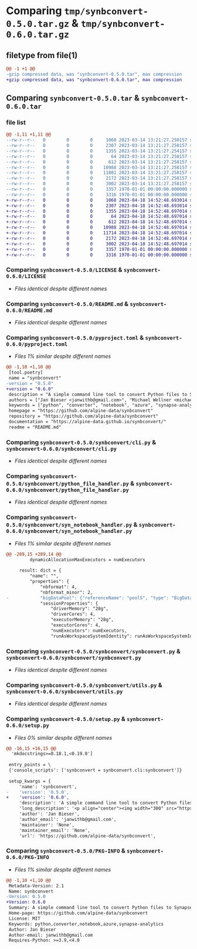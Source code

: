 # Comparing `tmp/synbconvert-0.5.0.tar.gz` & `tmp/synbconvert-0.6.0.tar.gz`

## filetype from file(1)

```diff
@@ -1 +1 @@
-gzip compressed data, was "synbconvert-0.5.0.tar", max compression
+gzip compressed data, was "synbconvert-0.6.0.tar", max compression
```

## Comparing `synbconvert-0.5.0.tar` & `synbconvert-0.6.0.tar`

### file list

```diff
@@ -1,11 +1,11 @@
--rw-r--r--   0        0        0     1068 2023-03-14 13:21:27.250157 synbconvert-0.5.0/LICENSE
--rw-r--r--   0        0        0     2307 2023-03-14 13:21:27.250157 synbconvert-0.5.0/README.md
--rw-r--r--   0        0        0     1355 2023-03-14 13:21:27.254157 synbconvert-0.5.0/pyproject.toml
--rw-r--r--   0        0        0       64 2023-03-14 13:21:27.258157 synbconvert-0.5.0/synbconvert/__init__.py
--rw-r--r--   0        0        0      612 2023-03-14 13:21:27.258157 synbconvert-0.5.0/synbconvert/cli.py
--rw-r--r--   0        0        0    10988 2023-03-14 13:21:27.258157 synbconvert-0.5.0/synbconvert/python_file_handler.py
--rw-r--r--   0        0        0    11801 2023-03-14 13:21:27.258157 synbconvert-0.5.0/synbconvert/syn_notebook_handler.py
--rw-r--r--   0        0        0     2172 2023-03-14 13:21:27.258157 synbconvert-0.5.0/synbconvert/synbconvert.py
--rw-r--r--   0        0        0     3002 2023-03-14 13:21:27.258157 synbconvert-0.5.0/synbconvert/utils.py
--rw-r--r--   0        0        0     3357 1970-01-01 00:00:00.000000 synbconvert-0.5.0/setup.py
--rw-r--r--   0        0        0     3316 1970-01-01 00:00:00.000000 synbconvert-0.5.0/PKG-INFO
+-rw-r--r--   0        0        0     1068 2023-04-18 14:52:48.693014 synbconvert-0.6.0/LICENSE
+-rw-r--r--   0        0        0     2307 2023-04-18 14:52:48.693014 synbconvert-0.6.0/README.md
+-rw-r--r--   0        0        0     1355 2023-04-18 14:52:48.697014 synbconvert-0.6.0/pyproject.toml
+-rw-r--r--   0        0        0       64 2023-04-18 14:52:48.697014 synbconvert-0.6.0/synbconvert/__init__.py
+-rw-r--r--   0        0        0      612 2023-04-18 14:52:48.697014 synbconvert-0.6.0/synbconvert/cli.py
+-rw-r--r--   0        0        0    10988 2023-04-18 14:52:48.697014 synbconvert-0.6.0/synbconvert/python_file_handler.py
+-rw-r--r--   0        0        0    11714 2023-04-18 14:52:48.697014 synbconvert-0.6.0/synbconvert/syn_notebook_handler.py
+-rw-r--r--   0        0        0     2172 2023-04-18 14:52:48.697014 synbconvert-0.6.0/synbconvert/synbconvert.py
+-rw-r--r--   0        0        0     3002 2023-04-18 14:52:48.697014 synbconvert-0.6.0/synbconvert/utils.py
+-rw-r--r--   0        0        0     3357 1970-01-01 00:00:00.000000 synbconvert-0.6.0/setup.py
+-rw-r--r--   0        0        0     3316 1970-01-01 00:00:00.000000 synbconvert-0.6.0/PKG-INFO
```

### Comparing `synbconvert-0.5.0/LICENSE` & `synbconvert-0.6.0/LICENSE`

 * *Files identical despite different names*

### Comparing `synbconvert-0.5.0/README.md` & `synbconvert-0.6.0/README.md`

 * *Files identical despite different names*

### Comparing `synbconvert-0.5.0/pyproject.toml` & `synbconvert-0.6.0/pyproject.toml`

 * *Files 1% similar despite different names*

```diff
@@ -1,10 +1,10 @@
 [tool.poetry]
 name = "synbconvert"
-version = "0.5.0"
+version = "0.6.0"
 description = "A simple command line tool to convert Python files to Synapse Notebooks and vice versa."
 authors = ["Jan Bieser <janwithb@gmail.com>", "Michael Wellner <michael.wellner@gmail.com>"]
 keywords = ["python", "converter", "notebook", "azure", "synapse-analytics"]
 homepage = "https://github.com/alpine-data/synbconvert"
 repository = "https://github.com/alpine-data/synbconvert"
 documentation = "https://alpine-data.github.io/synbconvert/"
 readme = "README.md"
```

### Comparing `synbconvert-0.5.0/synbconvert/cli.py` & `synbconvert-0.6.0/synbconvert/cli.py`

 * *Files identical despite different names*

### Comparing `synbconvert-0.5.0/synbconvert/python_file_handler.py` & `synbconvert-0.6.0/synbconvert/python_file_handler.py`

 * *Files identical despite different names*

### Comparing `synbconvert-0.5.0/synbconvert/syn_notebook_handler.py` & `synbconvert-0.6.0/synbconvert/syn_notebook_handler.py`

 * *Files 1% similar despite different names*

```diff
@@ -289,15 +289,14 @@
         dynamicAllocationMaxExecutors = numExecutors
 
     result: dict = {
         "name": "",
         "properties": {
             "nbformat": 4,
             "nbformat_minor": 2,
-            "bigDataPool": {"referenceName": "poolS", "type": "BigDataPoolReference"},
             "sessionProperties": {
                 "driverMemory": "28g",
                 "driverCores": 4,
                 "executorMemory": "28g",
                 "executorCores": 4,
                 "numExecutors": numExecutors,
                 "runAsWorkspaceSystemIdentity": runAsWorkspaceSystemIdentity,
```

### Comparing `synbconvert-0.5.0/synbconvert/synbconvert.py` & `synbconvert-0.6.0/synbconvert/synbconvert.py`

 * *Files identical despite different names*

### Comparing `synbconvert-0.5.0/synbconvert/utils.py` & `synbconvert-0.6.0/synbconvert/utils.py`

 * *Files identical despite different names*

### Comparing `synbconvert-0.5.0/setup.py` & `synbconvert-0.6.0/setup.py`

 * *Files 0% similar despite different names*

```diff
@@ -16,15 +16,15 @@
  'mkdocstrings>=0.18.1,<0.19.0']
 
 entry_points = \
 {'console_scripts': ['synbconvert = synbconvert.cli:synbconvert']}
 
 setup_kwargs = {
     'name': 'synbconvert',
-    'version': '0.5.0',
+    'version': '0.6.0',
     'description': 'A simple command line tool to convert Python files to Synapse Notebooks and vice versa.',
     'long_description': '<p align="center"><img width="300" src="https://raw.githubusercontent.com/alpine-data/synbconvert/main/docs/img/logo.png"/></p>\n\n# synbconvert\n\n[![Documentation](https://img.shields.io/badge/Documentation-MkDocs-blue)](https://alpine-data.github.io/synbconvert/)\n[![Python Build](https://github.com/alpine-data/synbconvert/actions/workflows/python-build.yml/badge.svg)](https://github.com/alpine-data/synbconvert/actions/workflows/python-build.yml)\n\n**[Documentation](https://alpine-data.github.io/synbconvert/)**\n\nAzure Synapse Analytics uses notebooks for data preparation, data visualization, machine learning, and many other tasks. \nHowever, performing proper version control working with these notebooks is a pain. \nMerging long nested JSON documents with git is nearly impossible.\nIf you would like to use Azure Synapse Analytics for large scale projects while compling with the standards of good software engineering, synbconvert may be the tool you are looking for.\nYou will be able to develop code in your favorite IDE and colaborate with your team as usual.\n\n## Features\n\nsynbconvert is a simple command line tool and Python API to convert Python files to Azure Synapse Analytics notebooks and vice versa.\nThe main features of the tool include:\n\n- Lean annotation syntax for Python files\n- Conversion of Python files to Azure Synapse Analytics notebooks based on annotations\n- Conversion of Azure Synapse Analytics notebooks to annotated Python files\n\n## Workflow\n\n<p align="center"><img width="885" src="https://raw.githubusercontent.com/alpine-data/synbconvert/main/docs/img/workflow.png"/></p>\n\n## Installation\n\n### pip\n\nsynbconvert releases are available as source packages and binary wheels. Before you install synbconvert and its dependencies, make sure that your pip, setuptools and wheel are up to date. When using pip it is generally recommended to install packages in a virtual environment to avoid modifying system state. You can install synbconvert with:\n\n```console\n$ pip install synbconvert\n```\n\n<br>\n\n## Contribute\nThank you for taking the time to contribute to synbconvert. Before submitting a pull request, please make sure to bump the project version with:\n\n```console\n$ poetry version minor\n```\n\nfor minor releases or\n\n```console\n$ poetry version major\n```\n\nfor major releases.\n',
     'author': 'Jan Bieser',
     'author_email': 'janwithb@gmail.com',
     'maintainer': 'None',
     'maintainer_email': 'None',
     'url': 'https://github.com/alpine-data/synbconvert',
```

### Comparing `synbconvert-0.5.0/PKG-INFO` & `synbconvert-0.6.0/PKG-INFO`

 * *Files 1% similar despite different names*

```diff
@@ -1,10 +1,10 @@
 Metadata-Version: 2.1
 Name: synbconvert
-Version: 0.5.0
+Version: 0.6.0
 Summary: A simple command line tool to convert Python files to Synapse Notebooks and vice versa.
 Home-page: https://github.com/alpine-data/synbconvert
 License: MIT
 Keywords: python,converter,notebook,azure,synapse-analytics
 Author: Jan Bieser
 Author-email: janwithb@gmail.com
 Requires-Python: >=3.9,<4.0
```

